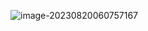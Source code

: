 ![image-20230820060757167](../../AppData/Roaming/Typora/typora-user-images/image-20230820060757167.png)